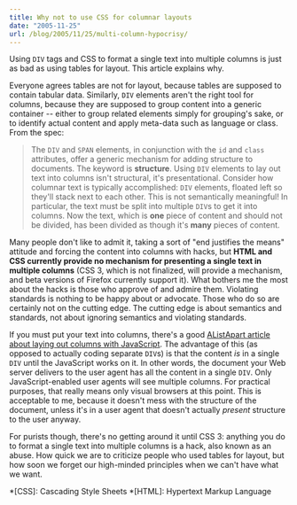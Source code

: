 ```yaml
---
title: Why not to use CSS for columnar layouts
date: "2005-11-25"
url: /blog/2005/11/25/multi-column-hypocrisy/
---
```

Using `DIV` tags and CSS to format a single text into multiple columns is just as bad as using tables for layout. This article explains why.

Everyone agrees tables are not for layout, because tables are supposed to contain tabular data. Similarly, `DIV` elements aren't the right tool for columns, because they are supposed to group content into a generic container -- either to group related elements simply for grouping's sake, or to identify actual content and apply meta-data such as language or class. From the spec:

> The `DIV` and `SPAN` elements, in conjunction with the `id` and `class` attributes, offer a generic mechanism for adding structure to documents.
The keyword is **structure**. Using `DIV` elements to lay out text into columns isn't structural, it's presentational. Consider how columnar text is typically accomplished: `DIV` elements, floated left so they'll stack next to each other. This is not semantically meaningful! In particular, the text must be split into multiple `DIV`s to get it into columns. Now the text, which is **one** piece of content and should not be divided, has been divided as though it's **many** pieces of content.

Many people don't like to admit it, taking a sort of "end justifies the means" attitude and forcing the content into columns with hacks, but **HTML and CSS currently provide no mechanism for presenting a single text in multiple columns** (CSS 3, which is not finalized, will provide a mechanism, and beta versions of Firefox currently support it). What bothers me the most about the hacks is those who approve of and admire them. Violating standards is nothing to be happy about or advocate. Those who do so are certainly not on the cutting edge. The cutting edge is about semantics and standards, not about ignoring semantics and violating standards.

If you must put your text into columns, there's a good [AListApart article about laying out columns with JavaScript][1]. The advantage of this (as opposed to actually coding separate `DIV`s) is that the content *is* in a single `DIV` until the JavaScript works on it. In other words, the document your Web server delivers to the user agent has all the content in a single `DIV`. Only JavaScript-enabled user agents will see multiple columns. For practical purposes, that really means only visual browsers at this point. This is acceptable to me, because it doesn't mess with the structure of the document, unless it's in a user agent that doesn't actually *present* structure to the user anyway.

For purists though, there's no getting around it until CSS 3: anything you do to format a single text into multiple columns is a hack, also known as an abuse. How quick we are to criticize people who used tables for layout, but how soon we forget our high-minded principles when we can't have what we want.

 *[CSS]: Cascading Style Sheets
 *[HTML]: Hypertext Markup Language

 [1]: http://www.alistapart.com/articles/css3multicolumn
